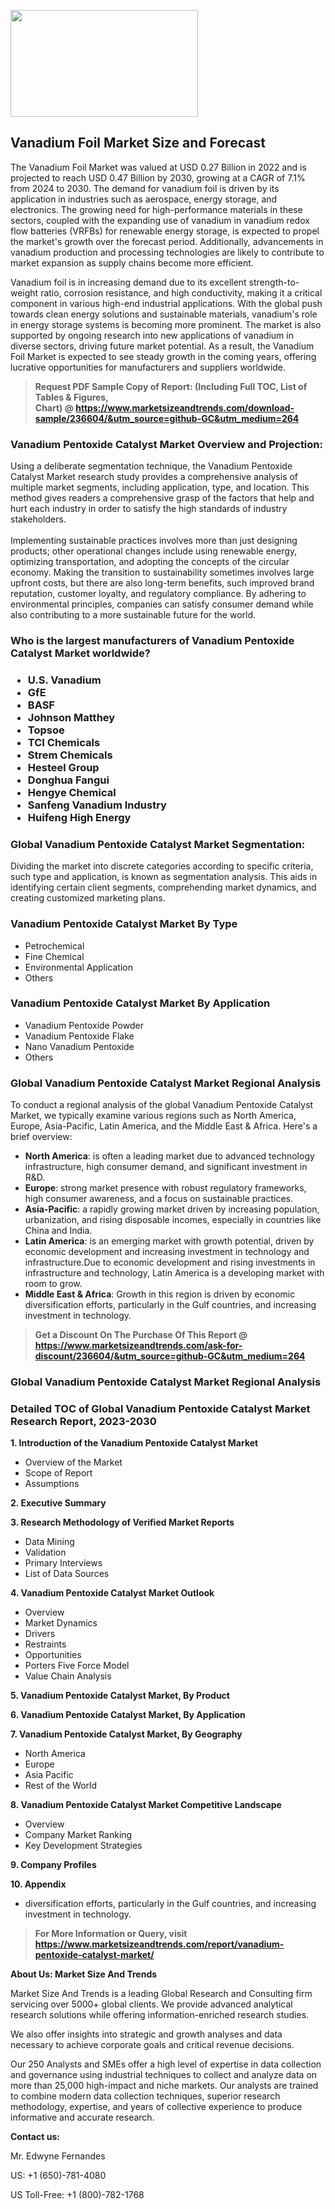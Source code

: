 <p><img class="alignnone size-medium wp-image-20088" src="https://ffe5etoiles.com/wp-content/uploads/2024/12/MST1-300x171.png" alt="" width="300" height="171" /></p><h2>Vanadium Foil Market Size and Forecast</h2><p>The Vanadium Foil Market was valued at USD 0.27 Billion in 2022 and is projected to reach USD 0.47 Billion by 2030, growing at a CAGR of 7.1% from 2024 to 2030. The demand for vanadium foil is driven by its application in industries such as aerospace, energy storage, and electronics. The growing need for high-performance materials in these sectors, coupled with the expanding use of vanadium in vanadium redox flow batteries (VRFBs) for renewable energy storage, is expected to propel the market's growth over the forecast period. Additionally, advancements in vanadium production and processing technologies are likely to contribute to market expansion as supply chains become more efficient.</p><p>Vanadium foil is in increasing demand due to its excellent strength-to-weight ratio, corrosion resistance, and high conductivity, making it a critical component in various high-end industrial applications. With the global push towards clean energy solutions and sustainable materials, vanadium's role in energy storage systems is becoming more prominent. The market is also supported by ongoing research into new applications of vanadium in diverse sectors, driving future market potential. As a result, the Vanadium Foil Market is expected to see steady growth in the coming years, offering lucrative opportunities for manufacturers and suppliers worldwide.</p></p><blockquote id="" class=""><strong>Request PDF Sample Copy of Report: (Including Full TOC, List of Tables &amp; Figures, Chart)&nbsp;@&nbsp;<strong><a href="https://www.marketsizeandtrends.com/download-sample/236604/&utm_source=github-GC&utm_medium=264" target="_blank">https://www.marketsizeandtrends.com/download-sample/236604/&utm_source=github-GC&utm_medium=264</a></strong></strong></blockquote><h3 id="" class="">Vanadium Pentoxide Catalyst Market&nbsp;Overview and Projection:</h3><p id="" class="">Using a deliberate segmentation technique, the Vanadium Pentoxide Catalyst Market research study provides a comprehensive analysis of multiple market segments, including application, type, and location. This method gives readers a comprehensive grasp of the factors that help and hurt each industry in order to satisfy the high standards of industry stakeholders. <br /> <br />Implementing sustainable practices involves more than just designing products; other operational changes include using renewable energy, optimizing transportation, and adopting the concepts of the circular economy. Making the transition to sustainability sometimes involves large upfront costs, but there are also long-term benefits, such improved brand reputation, customer loyalty, and regulatory compliance. By adhering to environmental principles, companies can satisfy consumer demand while also contributing to a more sustainable future for the world.</p><h3 id="" class="">Who is the largest manufacturers of&nbsp;Vanadium Pentoxide Catalyst Market worldwide?</h3><h3 class=""><p><ul><li>U.S. Vanadium </li><li> GfE </li><li> BASF </li><li> Johnson Matthey </li><li> Topsoe </li><li> TCI Chemicals </li><li> Strem Chemicals </li><li> Hesteel Group </li><li> Donghua Fangui </li><li> Hengye Chemical </li><li> Sanfeng Vanadium Industry </li><li> Huifeng High Energy</li></ul></p></h3><h3 id="" class="">Global&nbsp;Vanadium Pentoxide Catalyst Market Segmentation:</h3><p id="" class="">Dividing the market into discrete categories according to specific criteria, such type and application, is known as segmentation analysis. This aids in identifying certain client segments, comprehending market dynamics, and creating customized marketing plans.</p><h3 id="" class="">Vanadium Pentoxide Catalyst Market&nbsp;By Type</h3><p><p><ul><li>Petrochemical</li><li> Fine Chemical</li><li> Environmental Application</li><li> Others</p></li></ul></p></p><h3 id="" class="">Vanadium Pentoxide Catalyst Market&nbsp;By Application</h3><p class=""><p><ul><li>Vanadium Pentoxide Powder</li><li> Vanadium Pentoxide Flake</li><li> Nano Vanadium Pentoxide</li><li> Others</li></ul></p></p><h3 id="" class="">Global Vanadium Pentoxide Catalyst Market Regional Analysis</h3><p id="" class="">To conduct a regional analysis of the global Vanadium Pentoxide Catalyst Market, we typically examine various regions such as North America, Europe, Asia-Pacific, Latin America, and the Middle East &amp; Africa. Here's a brief overview:</p><ul><li><strong>North America</strong>: is often a leading market due to advanced technology infrastructure, high consumer demand, and significant investment in R&amp;D.</li><li><strong>Europe</strong>: strong market presence with robust regulatory frameworks, high consumer awareness, and a focus on sustainable practices.</li><li><strong>Asia-Pacific</strong>: a rapidly growing market driven by increasing population, urbanization, and rising disposable incomes, especially in countries like China and India.</li><li><strong>Latin America</strong>: is an emerging market with growth potential, driven by economic development and increasing investment in technology and infrastructure.Due to economic development and rising investments in infrastructure and technology, Latin America is a developing market with room to grow.</li><li><strong>Middle East &amp; Africa</strong>: Growth in this region is driven by economic diversification efforts, particularly in the Gulf countries, and increasing investment in technology.</li></ul><blockquote id="" class=""><strong>Get a Discount On The Purchase Of This Report @ <strong><a href="https://www.marketsizeandtrends.com/ask-for-discount/236604/&utm_source=github-GC&utm_medium=264" target="_blank">https://www.marketsizeandtrends.com/ask-for-discount/236604/&utm_source=github-GC&utm_medium=264</a></strong></strong></blockquote><h3 id="" class="">Global Vanadium Pentoxide Catalyst Market Regional Analysis</h3><h3 id="" class="">Detailed TOC of Global Vanadium Pentoxide Catalyst Market Research Report, 2023-2030</h3><p id="" class=""><strong>1. Introduction of the Vanadium Pentoxide Catalyst Market</strong></p><ul><li>Overview of the Market</li><li>Scope of Report</li><li>Assumptions</li></ul><p id="" class=""><strong>2. Executive Summary</strong></p><p id="" class=""><strong>3. Research Methodology of Verified Market Reports</strong></p><ul><li>Data Mining</li><li>Validation</li><li>Primary Interviews</li><li>List of Data Sources</li></ul><p id="" class=""><strong>4. Vanadium Pentoxide Catalyst Market Outlook</strong></p><ul><li>Overview</li><li>Market Dynamics</li><li>Drivers</li><li>Restraints</li><li>Opportunities</li><li>Porters Five Force Model</li><li>Value Chain Analysis</li></ul><p id="" class=""><strong>5. Vanadium Pentoxide Catalyst Market, By Product</strong></p><p id="" class=""><strong>6. Vanadium Pentoxide Catalyst Market, By Application</strong></p><p id="" class=""><strong>7. Vanadium Pentoxide Catalyst Market, By Geography</strong></p><ul><li>North America</li><li>Europe</li><li>Asia Pacific</li><li>Rest of the World</li></ul><p id="" class=""><strong>8. Vanadium Pentoxide Catalyst Market Competitive Landscape</strong></p><ul><li>Overview</li><li>Company Market Ranking</li><li>Key Development Strategies</li></ul><p id="" class=""><strong>9. Company Profiles</strong></p><p id="" class=""><strong>10. Appendix</strong></p><ul><li>diversification efforts, particularly in the Gulf countries, and increasing investment in technology.</li></ul><blockquote id="" class=""><strong>For More Information or Query, visit <strong><strong><a href="https://www.marketsizeandtrends.com/report/vanadium-pentoxide-catalyst-market/" target="_blank">https://www.marketsizeandtrends.com/report/vanadium-pentoxide-catalyst-market/</a></strong></strong></strong></blockquote><p id="" class=""><strong>About Us: Market Size And Trends</strong></p><p id="" class="">Market Size And Trends is a leading Global Research and Consulting firm servicing over 5000+ global clients. We provide advanced analytical research solutions while offering information-enriched research studies.</p><p id="" class="">We also offer insights into strategic and growth analyses and data necessary to achieve corporate goals and critical revenue decisions.</p><p id="" class="">Our 250 Analysts and SMEs offer a high level of expertise in data collection and governance using industrial techniques to collect and analyze data on more than 25,000 high-impact and niche markets. Our analysts are trained to combine modern data collection techniques, superior research methodology, expertise, and years of collective experience to produce informative and accurate research.</p><p id="" class=""><strong>Contact us:</strong></p><p id="" class="">Mr. Edwyne Fernandes</p><p id="" class="">US: +1 (650)-781-4080</p><p id="" class="">US Toll-Free: +1 (800)-782-1768</p>
